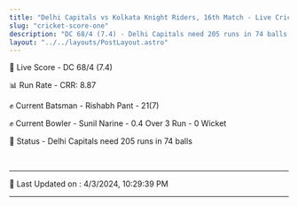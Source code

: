 ```yaml
---
title: "Delhi Capitals vs Kolkata Knight Riders, 16th Match - Live Cricket Score"
slug: "cricket-score-one"
description: "DC 68/4 (7.4) - Delhi Capitals need 205 runs in 74 balls."
layout: "../../layouts/PostLayout.astro"
---
```


🔴 Live Score - DC 68/4 (7.4)  

📊 Run Rate - CRR: 8.87  

✊ Current Batsman - Rishabh Pant - 21(7)  

✊ Current Bowler - Sunil Narine - 0.4 Over 3 Run - 0 Wicket  

📑 Status - Delhi Capitals need 205 runs in 74 balls

<br />

***

📝 Last Updated on : 4/3/2024, 10:29:39 PM

***

